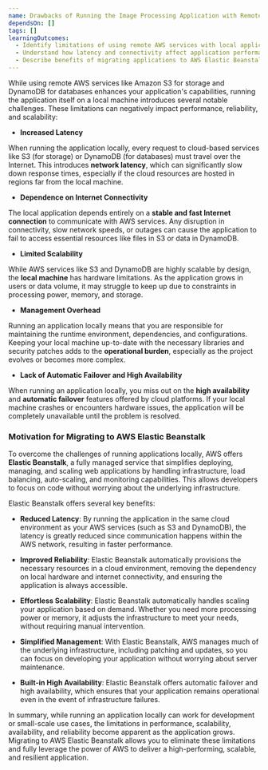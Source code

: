 ```yaml
---
name: Drawbacks of Running the Image Processing Application with Remote AWS Services
dependsOn: []
tags: []
learningOutcomes:
  - Identify limitations of using remote AWS services with local applications.
  - Understand how latency and connectivity affect application performance.
  - Describe benefits of migrating applications to AWS Elastic Beanstalk.
---
```


While using remote AWS services like Amazon S3 for storage and DynamoDB for databases enhances your application's capabilities, running the application itself on a local machine introduces several notable challenges. These limitations can negatively impact performance, reliability, and scalability:

- **Increased Latency**

When running the application locally, every request to cloud-based services like S3 (for storage) or DynamoDB (for databases) must travel over the Internet.
This introduces **network latency**, which can significantly slow down response times, especially if the cloud resources are hosted in regions far from the local machine.

- **Dependence on Internet Connectivity**

The local application depends entirely on a **stable and fast Internet connection** to communicate with AWS services.
Any disruption in connectivity, slow network speeds, or outages can cause the application to fail to access essential resources like files in S3 or data in DynamoDB.

- **Limited Scalability**

While AWS services like S3 and DynamoDB are highly scalable by design, the **local machine** has hardware limitations. As the application grows in users or data volume, it may struggle to keep up due to constraints in processing power, memory, and storage.

- **Management Overhead**

Running an application locally means that you are responsible for maintaining the runtime environment, dependencies, and configurations. Keeping your local machine up-to-date with the necessary libraries and security patches adds to the **operational burden**, especially as the project evolves or becomes more complex.

- **Lack of Automatic Failover and High Availability**

When running an application locally, you miss out on the **high availability** and **automatic failover** features offered by cloud platforms. If your local machine crashes or encounters hardware issues, the application will be completely unavailable until the problem is resolved.

### Motivation for Migrating to AWS Elastic Beanstalk

To overcome the challenges of running applications locally, AWS offers **Elastic Beanstalk**, a fully managed service that simplifies deploying, managing, and scaling web applications by handling infrastructure, load balancing, auto-scaling, and monitoring capabilities. This allows developers to focus on code without worrying about the underlying infrastructure.

Elastic Beanstalk offers several key benefits:

- **Reduced Latency**: By running the application in the same cloud environment as your AWS services (such as S3 and DynamoDB), the latency is greatly reduced since communication happens within the AWS network, resulting in faster performance.

- **Improved Reliability**: Elastic Beanstalk automatically provisions the necessary resources in a cloud environment, removing the dependency on local hardware and internet connectivity, and ensuring the application is always accessible.

- **Effortless Scalability**: Elastic Beanstalk automatically handles scaling your application based on demand. Whether you need more processing power or memory, it adjusts the infrastructure to meet your needs, without requiring manual intervention.

- **Simplified Management**: With Elastic Beanstalk, AWS manages much of the underlying infrastructure, including patching and updates, so you can focus on developing your application without worrying about server maintenance.

- **Built-in High Availability**: Elastic Beanstalk offers automatic failover and high availability, which ensures that your application remains operational even in the event of infrastructure failures.

In summary, while running an application locally can work for development or small-scale use cases, the limitations in performance, scalability, availability, and reliability become apparent as the application grows. Migrating to AWS Elastic Beanstalk allows you to eliminate these limitations and fully leverage the power of AWS to deliver a high-performing, scalable, and resilient application.
